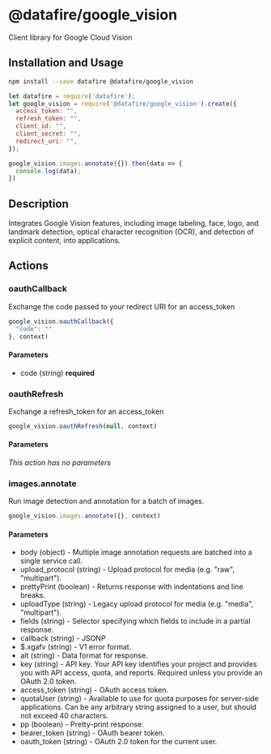 # @datafire/google_vision

Client library for Google Cloud Vision

## Installation and Usage
```bash
npm install --save datafire @datafire/google_vision
```

```js
let datafire = require('datafire');
let google_vision = require('@datafire/google_vision').create({
  access_token: "",
  refresh_token: "",
  client_id: "",
  client_secret: "",
  redirect_uri: "",
});

google_vision.images.annotate({}).then(data => {
  console.log(data);
})
```

## Description
Integrates Google Vision features, including image labeling, face, logo, and landmark detection, optical character recognition (OCR), and detection of explicit content, into applications.

## Actions
### oauthCallback
Exchange the code passed to your redirect URI for an access_token


```js
google_vision.oauthCallback({
  "code": ""
}, context)
```

#### Parameters
* code (string) **required**

### oauthRefresh
Exchange a refresh_token for an access_token


```js
google_vision.oauthRefresh(null, context)
```

#### Parameters
*This action has no parameters*

### images.annotate
Run image detection and annotation for a batch of images.


```js
google_vision.images.annotate({}, context)
```

#### Parameters
* body (object) - Multiple image annotation requests are batched into a single service call.
* upload_protocol (string) - Upload protocol for media (e.g. "raw", "multipart").
* prettyPrint (boolean) - Returns response with indentations and line breaks.
* uploadType (string) - Legacy upload protocol for media (e.g. "media", "multipart").
* fields (string) - Selector specifying which fields to include in a partial response.
* callback (string) - JSONP
* $.xgafv (string) - V1 error format.
* alt (string) - Data format for response.
* key (string) - API key. Your API key identifies your project and provides you with API access, quota, and reports. Required unless you provide an OAuth 2.0 token.
* access_token (string) - OAuth access token.
* quotaUser (string) - Available to use for quota purposes for server-side applications. Can be any arbitrary string assigned to a user, but should not exceed 40 characters.
* pp (boolean) - Pretty-print response.
* bearer_token (string) - OAuth bearer token.
* oauth_token (string) - OAuth 2.0 token for the current user.


